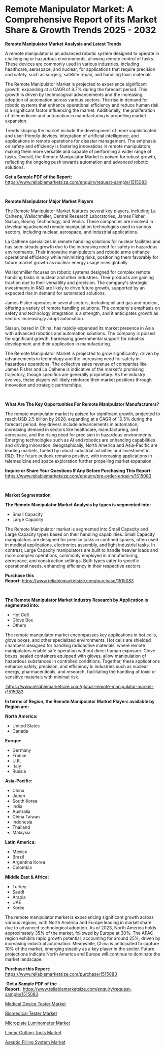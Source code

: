 <p><h1>Remote Manipulator Market: A Comprehensive Report of its Market Share & Growth Trends 2025 - 2032</h1></p><p><strong>Remote Manipulator Market Analysis and Latest Trends</strong></p>
<p><p>A remote manipulator is an advanced robotic system designed to operate in challenging or hazardous environments, allowing remote control of tasks. These devices are commonly used in various industries, including healthcare, aerospace, and nuclear, for applications that require precision and safety, such as surgery, satellite repair, and handling toxic materials.</p><p>The Remote Manipulator Market is projected to experience significant growth, expanding at a CAGR of 8.7% during the forecast period. This growth is driven by technological advancements and the increasing adoption of automation across various sectors. The rise in demand for robotic systems that enhance operational efficiency and reduce human risk is a significant factor influencing the market. Additionally, the proliferation of telemedicine and automation in manufacturing is propelling market expansion.</p><p>Trends shaping the market include the development of more sophisticated and user-friendly devices, integration of artificial intelligence, and applications in remote operations for disaster management. The emphasis on safety and efficiency is fostering innovations in remote manipulators, making them more versatile and capable of performing a wider range of tasks. Overall, the Remote Manipulator Market is poised for robust growth, reflecting the ongoing push towards automation and advanced robotic solutions.</p></p>
<p><strong>Get a Sample PDF of the Report:&nbsp;</strong> <a href="https://www.reliablemarketsize.com/enquiry/request-sample/1515083?utm_campaign=2795&utm_medium=2&utm_source=Github&utm_content=ia&utm_term=10042025&utm_id=remote-manipulator">https://www.reliablemarketsize.com/enquiry/request-sample/1515083</a></p>
<p>&nbsp;</p>
<p><strong>Remote Manipulator Major Market Players</strong></p>
<p><p>The Remote Manipulator Market features several key players, including La Calhene, Walischmiller, Central Research Laboratories, James Fisher, Siasun, Boomy Technology, and Veolia. These companies are involved in developing advanced remote manipulation technologies used in various sectors, including nuclear, aerospace, and industrial applications.</p><p>La Calhene specializes in remote handling solutions for nuclear facilities and has seen steady growth due to the increasing need for safety in hazardous environments. Their innovative manipulators and robotic arms enhance operational efficiency while minimizing risks, positioning them favorably for future market growth as nuclear energy usage rises globally.</p><p>Walischmiller focuses on robotic systems designed for complex remote handling tasks in nuclear and other industries. Their products are gaining traction due to their versatility and precision. The company's strategic investments in R&D are likely to drive future growth, supported by an expected rise in demand for automated solutions.</p><p>James Fisher operates in several sectors, including oil and gas and nuclear, offering a variety of remote handling solutions. The company's emphasis on safety and technology integration is a strength, and it anticipates growth as sectors increasingly adopt automation.</p><p>Siasun, based in China, has rapidly expanded its market presence in Asia with advanced robotics and automation solutions. The company is poised for significant growth, harnessing governmental support for robotics development and their application in manufacturing.</p><p>The Remote Manipulator Market is projected to grow significantly, driven by advancements in technology and the increasing need for safety in hazardous operations. The collective sales revenue of companies like James Fisher and La Calhene is indicative of the market's promising trajectory, though specifics are generally proprietary. As the industry evolves, these players will likely reinforce their market positions through innovation and strategic partnerships.</p></p>
<p>&nbsp;</p>
<p><strong>What Are The Key Opportunities For Remote Manipulator Manufacturers?</strong></p>
<p><p>The remote manipulator market is poised for significant growth, projected to reach USD 2.5 billion by 2028, expanding at a CAGR of 10.5% during the forecast period. Key drivers include advancements in automation, increasing demand in sectors like healthcare, manufacturing, and aerospace, and the rising need for precision in hazardous environments. Emerging technologies such as AI and robotics are enhancing capabilities and driving innovation. Geographically, North America and Asia-Pacific are leading markets, fueled by robust industrial activities and investment in R&D. The future outlook remains positive, with increasing applications in telemedicine and space exploration further propelling market expansion.</p></p>
<p><strong>Inquire or Share Your Questions If Any Before Purchasing This Report:</strong> <a href="https://www.reliablemarketsize.com/enquiry/pre-order-enquiry/1515083?utm_campaign=2795&utm_medium=2&utm_source=Github&utm_content=ia&utm_term=10042025&utm_id=remote-manipulator">https://www.reliablemarketsize.com/enquiry/pre-order-enquiry/1515083</a></p>
<p>&nbsp;</p>
<p><strong>Market Segmentation</strong></p>
<p><strong>The Remote Manipulator Market Analysis by types is segmented into:</strong></p>
<p><ul><li>Small Capacity</li><li>Large Capacity</li></ul></p>
<p><p>The Remote Manipulator market is segmented into Small Capacity and Large Capacity types based on their handling capabilities. Small Capacity manipulators are designed for precise tasks in confined spaces, often used in medical applications, electronics assembly, and light industrial tasks. In contrast, Large Capacity manipulators are built to handle heavier loads and more complex operations, commonly employed in manufacturing, aerospace, and construction settings. Both types cater to specific operational needs, enhancing efficiency in their respective sectors.</p></p>
<p><strong>Purchase this Report:&nbsp;</strong><a href="https://www.reliablemarketsize.com/purchase/1515083?utm_campaign=2795&utm_medium=2&utm_source=Github&utm_content=ia&utm_term=10042025&utm_id=remote-manipulator">https://www.reliablemarketsize.com/purchase/1515083</a></p>
<p>&nbsp;</p>
<p><strong>The Remote Manipulator Market Industry Research by Application is segmented into:</strong></p>
<p><ul><li>Hot Cell</li><li>Glove Box</li><li>Others</li></ul></p>
<p><p>The remote manipulator market encompasses key applications in hot cells, glove boxes, and other specialized environments. Hot cells are shielded chambers designed for handling radioactive materials, where remote manipulators enable safe operation without direct human exposure. Glove boxes, sealed containers equipped with gloves, allow manipulation of hazardous substances in controlled conditions. Together, these applications enhance safety, precision, and efficiency in industries such as nuclear energy, pharmaceuticals, and research, facilitating the handling of toxic or sensitive materials with minimal risk.</p></p>
<p><a href="https://www.reliablemarketsize.com/global-remote-manipulator-market-r1515083?utm_campaign=2795&utm_medium=2&utm_source=Github&utm_content=ia&utm_term=10042025&utm_id=remote-manipulator">&nbsp;https://www.reliablemarketsize.com/global-remote-manipulator-market-r1515083</a></p>
<p><strong>In terms of Region, the Remote Manipulator Market Players available by Region are:</strong></p>
<p>
    <p> <strong> North America: </strong>
        <ul>
            <li>United States</li>
            <li>Canada</li>
        </ul>
        </p> 
    <p> <strong> Europe: </strong>
        <ul>
            <li>Germany</li>
            <li>France</li>
            <li>U.K.</li>
            <li>Italy</li>
            <li>Russia</li>
        </ul>
        </p> 
    <p> <strong> Asia-Pacific: </strong>
        <ul>
            <li>China</li>
            <li>Japan</li>
            <li>South Korea</li>
            <li>India</li>
            <li>Australia</li>
            <li>China Taiwan</li>
            <li>Indonesia</li>
            <li>Thailand</li>
            <li>Malaysia</li>
        </ul>
        </p> 
    <p> <strong> Latin America: </strong>
        <ul>
            <li>Mexico</li>
            <li>Brazil</li>
            <li>Argentina Korea</li>
            <li>Colombia</li>
        </ul>
        </p> 
    <p> <strong> Middle East & Africa: </strong>
        <ul>
            <li>Turkey</li>
            <li>Saudi</li>
            <li>Arabia</li>
            <li>UAE</li>
            <li>Korea</li>
        </ul>
    </p>
    </p>
<p><p>The remote manipulator market is experiencing significant growth across various regions, with North America and Europe leading in market share due to advanced technological adoption. As of 2023, North America holds approximately 35% of the market, followed by Europe at 30%. The APAC region exhibits rapid growth potential, accounting for around 25%, driven by increasing industrial automation. Meanwhile, China is anticipated to capture 10% of the market, emerging steadily as a key player in the sector. Future projections indicate North America and Europe will continue to dominate the market landscape.</p></p>
<p><strong>Purchase this Report: </strong><a href="https://www.reliablemarketsize.com/purchase/1515083?utm_campaign=2795&utm_medium=2&utm_source=Github&utm_content=ia&utm_term=10042025&utm_id=remote-manipulator">https://www.reliablemarketsize.com/purchase/1515083</a></p>
<p>&nbsp;<strong>Get a Sample PDF of the Report:&nbsp;&nbsp;</strong><a href="https://www.reliablemarketsize.com/enquiry/request-sample/1515083?utm_campaign=2795&utm_medium=2&utm_source=Github&utm_content=ia&utm_term=10042025&utm_id=remote-manipulator">https://www.reliablemarketsize.com/enquiry/request-sample/1515083</a></p>
<p><strong></strong></p>
<p><p><a href="https://www.linkedin.com/pulse/assessing-effect-ofcompany-themedical-device-tester-market-ortle?utm_campaign=2795&utm_medium=2&utm_source=Github&utm_content=ia&utm_term=10042025&utm_id=remote-manipulator">Medical Device Tester Market</a></p><p><a href="https://www.linkedin.com/pulse/biomedical-tester-market-study-industry-overview-key-lccue?utm_campaign=2795&utm_medium=2&utm_source=Github&utm_content=ia&utm_term=10042025&utm_id=remote-manipulator">Biomedical Tester Market</a></p><p><a href="https://www.linkedin.com/pulse/microplate-luminometer-market-trends-2025-2032-detailed-109-4nzre?utm_campaign=2795&utm_medium=2&utm_source=Github&utm_content=ia&utm_term=10042025&utm_id=remote-manipulator">Microplate Luminometer Market</a></p><p><a href="https://github.com/jhamygunler/Market-Research-Report-List-1/blob/main/linear-cutting-tools-market.md?utm_campaign=2795&utm_medium=2&utm_source=Github&utm_content=ia&utm_term=10042025&utm_id=remote-manipulator">Linear Cutting Tools Market</a></p><p><a href="https://github.com/vigoseiler/Market-Research-Report-List-1/blob/main/aseptic-filling-system-market.md?utm_campaign=2795&utm_medium=2&utm_source=Github&utm_content=ia&utm_term=10042025&utm_id=remote-manipulator">Aseptic Filling System Market</a></p></p>